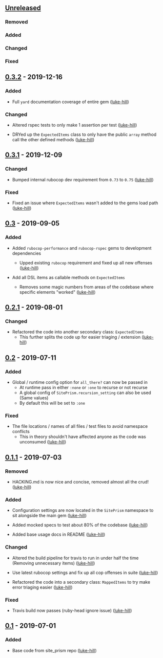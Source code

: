 ## [Unreleased]
### Removed

### Added

### Changed

### Fixed

## [0.3.2] - 2019-12-16
### Added
- Full `yard` documentation coverage of entire gem
([luke-hill])

### Changed
- Altered rspec tests to only make 1 assertion per test
([luke-hill])

- DRYed up the `ExpectedItems` class to only have the public `array` method call the other defined methods
([luke-hill])

## [0.3.1] - 2019-12-09
### Changed
- Bumped internal rubocop dev requirement from `0.73` to `0.75`
([luke-hill])

### Fixed
- Fixed an issue where `ExpectedItems` wasn't added to the gems load path
([luke-hill])

## [0.3] - 2019-09-05
### Added
- Added `rubocop-performance` and `rubocop-rspec` gems to development dependencies
  - Upped existing `rubocop` requirement and fixed up all new offenses
([luke-hill])

- Add all DSL items as callable methods on `ExpectedItems`
  - Removes some magic numbers from areas of the codebase where specific elements "worked"
([luke-hill])

## [0.2.1] - 2019-08-01
### Changed
- Refactored the code into another secondary class: `ExpectedItems`
  - This further splits the code up for easier triaging / extension
([luke-hill])

## [0.2] - 2019-07-11
### Added
- Global / runtime config option for `all_there?` can now be passed in
  - At runtime pass in either `:none` or `:one` to recurse or not recurse
  - A global config of `SitePrism.recursion_setting` can also be used (Same values)
  - By default this will be set to `:one`

### Fixed
- The file locations / names of all files / test files to avoid namespace conflicts
  - This in theory shouldn't have affected anyone as the code was unconsumed
([luke-hill])

## [0.1.1] - 2019-07-03
### Removed
- HACKING.md is now nice and concise, removed almost all the crud!
([luke-hill])

### Added
- Configuration settings are now located in the `SitePrism` namespace to sit alongside the main gem
([luke-hill])

- Added mocked specs to test about 80% of the codebase
([luke-hill])

- Added base usage docs in README
([luke-hill])

### Changed
- Altered the build pipeline for travis to run in under half the time (Removing unnecessary items)
([luke-hill])

- Use latest rubocop settings and fix up all cop offenses in suite
([luke-hill])

- Refactored the code into a secondary class: `MappedItems` to try make error triaging easier
([luke-hill])

### Fixed
- Travis build now passes (ruby-head ignore issue)
([luke-hill])

## [0.1] - 2019-07-01
### Added
- Base code from site_prism repo
([luke-hill])

<!-- Releases -->
[Unreleased]: https://github.com/site-prism/site_prism-all_there/compare/v0.3.2...master
[0.3.2]:      https://github.com/site-prism/site_prism-all_there/compare/v0.3.1...v0.3.2
[0.3.1]:      https://github.com/site-prism/site_prism-all_there/compare/v0.3...v0.3.1
[0.3]:        https://github.com/site-prism/site_prism-all_there/compare/v0.2.1...v0.3
[0.2.1]:      https://github.com/site-prism/site_prism-all_there/compare/v0.2...v0.2.1
[0.2]:        https://github.com/site-prism/site_prism-all_there/compare/v0.1.1...v0.2
[0.1.1]:      https://github.com/site-prism/site_prism-all_there/compare/v0.1...v0.1.1
[0.1]:        https://github.com/site-prism/site_prism-all_there/compare/a778bb...v0.1

<!-- Contributors in chronological order -->
[luke-hill]:      https://github.com/luke-hill
